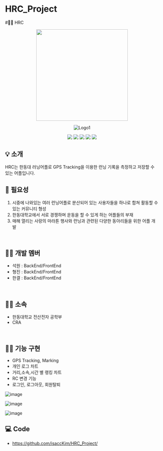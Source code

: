 # HRC_Project

#🏃‍♂️  HRC

<div align="center">
<p align="center"><img src="https://user-images.githubusercontent.com/98035984/179438907-a5c8ae27-2a04-4630-ab22-e9d774423d55.png" height="300px" width="300px"></p>


![Logo1](https://user-images.githubusercontent.com/98035984/179438786-c614ae0c-8f51-4a95-89bf-51da51499473.png)


 <img src="https://img.shields.io/badge/Flutter-02569B?style=for-the-badge&logo=Flutter&logoColor=white"/>
  <img src="https://img.shields.io/badge/Firebase-FFFF00?style=flat-square&logo=Firebase&logoColor="white"/>
 <imgsrc="https://img.shields.io/badge/GitHub-181717?style=flat-square&logo=GitHub&logoColor="white"/>
 <img src="https://img.shields.io/badge/VisualStudioCode-007ACC?style=flat-square&logo=VisualStudioCode&logoColor="white"/>
 <img src="https://img.shields.io/badge/KakaoTalk-FFFF00?style=flat-square&logo=KakaoTalk&logoColor="white"/>
 <img src="https://img.shields.io/badge/Markdown-000000?style=flat-square&logo=Markdown&logoColor="white"/>

</div>

## :bulb: 소개
HRC는 한동대 러닝어플로 GPS Tracking을 이용한 런닝 기록을 측정하고 저장할 수 있는 어플입니다.


## :memo: 필요성
1. 시중에 나와있는 여러 런닝어플로 분산되어 있는 사용자들을 하나로 합쳐 활동할 수 있는 커뮤니티 형성
2. 한동대학교에서 서로 경쟁하며 운동을 할 수 있게 하는 어플들의 부재
3. 매해 열리는 사랑의 마라톤 행사와 런닝과 관련된 다양한 동아리들을 위한 어플 개발 



<br/>

  
## 🏃‍♂️ 개발 멤버 
 - 석원 : BackEnd/FrontEnd
 - 형진 : BackEnd/FrontEnd
 - 한결 : BackEnd/FrontEnd

<br/>

## 🏃‍♂️ 소속
  - 한동대학교 전산전자 공학부
  - CRA

<br/>

## 🏃‍♂️ 기능 구현                                                                                                        
- GPS Tracking, Marking
- 개인 로그 차트 
- 거리,소속,시간 별 랭킹 차트
- RC 변경 기능
- 로그인, 로그아웃, 회원탈퇴 

![image](https://user-images.githubusercontent.com/98035984/216911298-f36b86ff-3a7c-4b37-bdb6-82b15cf54d8c.png)

![image](https://user-images.githubusercontent.com/98035984/216911314-895889d9-4191-45ef-b222-4ddbb5a4ba6f.png)

![image](https://user-images.githubusercontent.com/98035984/216911329-e451a57d-10ad-42fa-a4a8-aa969853c5a8.png)




## 💻 Code
- https://github.com/isaccKim/HRC_Project/
